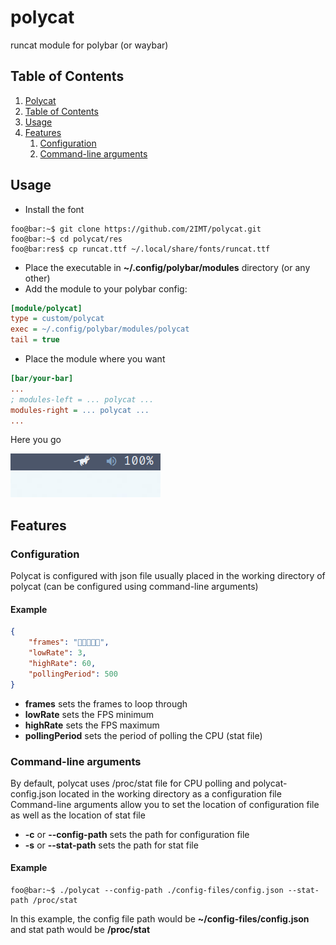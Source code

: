 # polycat <a id="polycat"></a>
runcat module for polybar (or waybar)

## Table of Contents <a id="table-of-contents"></a>
1. [Polycat](#polycat)
2. [Table of Contents](#table-of-contents)
3. [Usage](#usage)
4. [Features](#features)
    1. [Configuration](#features-configuration)
    2. [Command-line arguments](#features-arguments)

## Usage <a id="usage"></a>
- Install the font
```console
foo@bar:~$ git clone https://github.com/2IMT/polycat.git
foo@bar:~$ cd polycat/res
foo@bar:res$ cp runcat.ttf ~/.local/share/fonts/runcat.ttf
```
- Place the executable in **~/.config/polybar/modules** directory (or any other)
- Add the module to your polybar config:
```ini
[module/polycat]
type = custom/polycat
exec = ~/.config/polybar/modules/polycat
tail = true
```
- Place the module where you want
```ini
[bar/your-bar]
...
; modules-left = ... polycat ...
modules-right = ... polycat ...
...
```
Here you go

![polycat demo animation](res/polycat-demo.gif)

## Features <a id="features"></a>
### Configuration <a id="features-configuration"></a>
Polycat is configured with json file usually placed in the working directory of polycat (can be configured using command-line arguments)

#### Example
```json
{
    "frames": "",
    "lowRate": 3,
    "highRate": 60,
    "pollingPeriod": 500
}
```

- **frames** sets the frames to loop through
- **lowRate** sets the FPS minimum
- **highRate** sets the FPS maximum
- **pollingPeriod** sets the period of polling the CPU (stat file)

### Command-line arguments <a id="features-arguments"></a>
By default, polycat uses /proc/stat file for CPU polling and polycat-config.json located in the working directory as a configuration file
Command-line arguments allow you to set the location of configuration file as well as the location of stat file
- **-c** or **--config-path** sets the path for configuration file
- **-s** or **--stat-path** sets the path for stat file

#### Example
```console
foo@bar:~$ ./polycat --config-path ./config-files/config.json --stat-path /proc/stat
```
In this example, the config file path would be **~/config-files/config.json** and stat path would be **/proc/stat**

